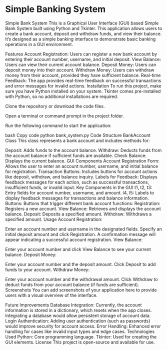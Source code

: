 # Simple Banking System
Simple Bank System
This is a Graphical User Interface (GUI) based Simple Bank System built using Python and Tkinter. This application allows users to create a bank account, deposit and withdraw funds, and view their balance. It’s designed as a simple banking interface to demonstrate basic banking operations in a GUI environment.

Features
Account Registration: Users can register a new bank account by entering their account number, username, and initial deposit.
View Balance: Users can view their current account balance.
Deposit Money: Users can deposit money into their account.
Withdraw Money: Users can withdraw money from their account, provided they have sufficient balance.
Real-time Feedback: The app provides real-time feedback on successful transactions and error messages for invalid actions.
Installation
To run this project, make sure you have Python installed on your system. Tkinter comes pre-installed with Python, so no additional installations are required.

Clone the repository or download the code files.

Open a terminal or command prompt in the project folder.

Run the following command to start the application:

bash
Copy code
python bank_system.py
Code Structure
BankAccount Class
This class represents a bank account and includes methods for:

Deposit: Adds funds to the account balance.
Withdraw: Deducts funds from the account balance if sufficient funds are available.
Check Balance: Displays the current balance.
GUI Components
Account Registration Form: Allows the user to enter an account number, username, and initial balance for registration.
Transaction Buttons: Includes buttons for account actions like deposit, withdraw, and balance inquiry.
Labels for Feedback: Displays feedback messages for each action, such as successful transactions, insufficient funds, or invalid input.
Key Components in the GUI
t1, t2, t3: Entry fields for account number, username, and amount.
l4, l5: Labels to display feedback messages for transactions and balance information.
Buttons: Buttons that trigger different bank account functions:
Registration: Registers a new account.
View Balance: Retrieves and displays the account balance.
Deposit: Deposits a specified amount.
Withdraw: Withdraws a specified amount.
Usage
Account Registration:

Enter an account number and username in the designated fields.
Specify an initial deposit amount and click Registration.
A confirmation message will appear indicating a successful account registration.
View Balance:

Enter your account number and click View Balance to see your current balance.
Deposit Money:

Enter your account number and the deposit amount.
Click Deposit to add funds to your account.
Withdraw Money:

Enter your account number and the withdrawal amount.
Click Withdraw to deduct funds from your account balance (if funds are sufficient).
Screenshots
You can add screenshots of your application here to provide users with a visual overview of the interface.

Future Improvements
Database Integration: Currently, the account information is stored in a dictionary, which resets when the app closes. Integrating a database would allow persistent storage of account data.
Login Authentication: Adding user authentication (such as passwords) would improve security for account access.
Error Handling: Enhanced error handling for cases like invalid input types and edge cases.
Technologies Used
Python: Core programming language.
Tkinter: Used for creating the GUI elements.
License
This project is open-source and available for use.


